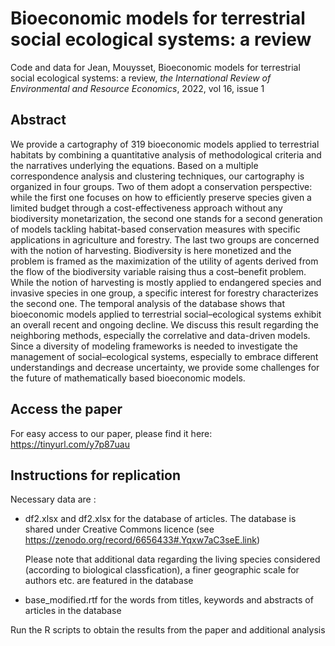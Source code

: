 # Bioeconomic models for terrestrial social ecological systems: a review

Code and data for Jean, Mouysset, Bioeconomic models for terrestrial social ecological systems: a review, *the International Review of Environmental and Resource Economics*, 2022, vol 16, issue 1

## Abstract

We provide a cartography of 319 bioeconomic models applied to terrestrial habitats by combining a quantitative analysis of methodological criteria and the narratives underlying the equations. Based on a multiple correspondence analysis and clustering techniques, our cartography is organized in four groups. Two of them adopt a conservation perspective: while the first one focuses on how to efficiently preserve species given a limited budget through a cost-effectiveness approach without any biodiversity monetarization, the second one stands for a second generation of models tackling habitat-based conservation measures with specific applications in agriculture and forestry. The last two groups are concerned with the notion of harvesting. Biodiversity is here monetized and the problem is framed as the maximization of the utility of agents derived from the flow of the biodiversity variable raising thus a cost–benefit problem. While the notion of harvesting is mostly applied to endangered species and invasive species in one group, a specific interest for forestry characterizes the second one. The temporal analysis of the database shows that bioeconomic models applied to terrestrial social–ecological systems exhibit an overall recent and ongoing decline. We discuss this result regarding the neighboring methods, especially the correlative and data-driven models. Since a diversity of modeling frameworks is needed to investigate the management of social–ecological systems, especially to embrace different understandings and decrease uncertainty, we provide some challenges for the future of mathematically based bioeconomic models.

## Access the paper

For easy access to our paper, please find it here: https://tinyurl.com/y7p87uau

## Instructions for replication

Necessary data are : 
- df2.xlsx and df2.xlsx for the database of articles.
  The database is shared under Creative Commons licence (see https://zenodo.org/record/6656433#.Yqxw7aC3seE.link)
  
  Please note that additional data regarding the living species considered (according to biological classfication), a finer geographic scale for authors    etc. are featured in the database
  
- base_modified.rtf for the words from titles, keywords and abstracts of articles in the database

Run the R scripts to obtain the results from the paper and additional analysis



